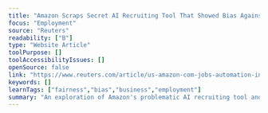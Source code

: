 ```yaml
---
title: "Amazon Scraps Secret AI Recruiting Tool That Showed Bias Against Women"
focus: "Employment"
source: "Reuters"
readability: ["B"]
type: "Website Article"
toolPurpose: []
toolAccessibilityIssues: []
openSource: false
link: "https://www.reuters.com/article/us-amazon-com-jobs-automation-insight/amazon-scraps-secret-ai-recruiting-tool-that-showed-bias-against-women-idUSKCN1MK08G"
keywords: []
learnTags: ["fairness","bias","business","employment"]
summary: "An exploration of Amazon's problematic AI recruiting tool and the need to scrap the project. "
---
```


